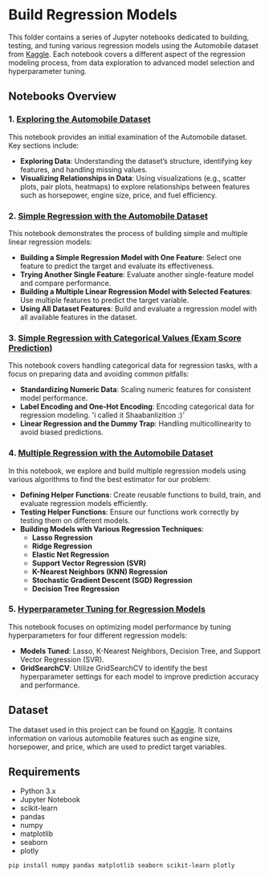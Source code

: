 # Build Regression Models

This folder contains a series of Jupyter notebooks dedicated to building, testing, and tuning various regression models using the Automobile dataset from [Kaggle](https://www.kaggle.com/datasets/roger1315/automobiles). Each notebook covers a different aspect of the regression modeling process, from data exploration to advanced model selection and hyperparameter tuning.

## Notebooks Overview

### 1. [Exploring the Automobile Dataset](01.Exploring_Automobile_Dataset.ipynb)
This notebook provides an initial examination of the Automobile dataset. Key sections include:
   - **Exploring Data**: Understanding the dataset’s structure, identifying key features, and handling missing values.
   - **Visualizing Relationships in Data**: Using visualizations (e.g., scatter plots, pair plots, heatmaps) to explore relationships between features such as horsepower, engine size, price, and fuel efficiency.

### 2. [Simple Regression with the Automobile Dataset](02.SimpleRegression_Automobile.ipynb)
This notebook demonstrates the process of building simple and multiple linear regression models:
   - **Building a Simple Regression Model with One Feature**: Select one feature to predict the target and evaluate its effectiveness.
   - **Trying Another Single Feature**: Evaluate another single-feature model and compare performance.
   - **Building a Multiple Linear Regression Model with Selected Features**: Use multiple features to predict the target variable.
   - **Using All Dataset Features**: Build and evaluate a regression model with all available features in the dataset.

### 3. [Simple Regression with Categorical Values (Exam Score Prediction)](03.SimpleRegression_CatValues_ExamScore.ipynb)
This notebook covers handling categorical data for regression tasks, with a focus on preparing data and avoiding common pitfalls:
   - **Standardizing Numeric Data**: Scaling numeric features for consistent model performance.
   - **Label Encoding and One-Hot Encoding**: Encoding categorical data for regression modeling. 'i called it Shaabanlizition :)'
   - **Linear Regression and the Dummy Trap**: Handling multicollinearity to avoid biased predictions.

### 4. [Multiple Regression with the Automobile Dataset](04.MultipleRegression_Automobile.ipynb)
In this notebook, we explore and build multiple regression models using various algorithms to find the best estimator for our problem:
   - **Defining Helper Functions**: Create reusable functions to build, train, and evaluate regression models efficiently.
   - **Testing Helper Functions**: Ensure our functions work correctly by testing them on different models.
   - **Building Models with Various Regression Techniques**:
       - **Lasso Regression**
       - **Ridge Regression**
       - **Elastic Net Regression**
       - **Support Vector Regression (SVR)**
       - **K-Nearest Neighbors (KNN) Regression**
       - **Stochastic Gradient Descent (SGD) Regression**
       - **Decision Tree Regression**

### 5. [Hyperparameter Tuning for Regression Models](05.HyperparameterTuning.ipynb)
This notebook focuses on optimizing model performance by tuning hyperparameters for four different regression models:
   - **Models Tuned**: Lasso, K-Nearest Neighbors, Decision Tree, and Support Vector Regression (SVR).
   - **GridSearchCV**: Utilize GridSearchCV to identify the best hyperparameter settings for each model to improve prediction accuracy and performance.

## Dataset

The dataset used in this project can be found on [Kaggle](https://www.kaggle.com/datasets/roger1315/automobiles). It contains information on various automobile features such as engine size, horsepower, and price, which are used to predict target variables.

## Requirements
- Python 3.x
- Jupyter Notebook
- scikit-learn
- pandas
- numpy
- matplotlib
- seaborn
- plotly

```bash
pip install numpy pandas matplotlib seaborn scikit-learn plotly

```